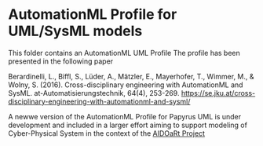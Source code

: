 # AutomationML Profile for UML/SysML models

This folder contains an AutomationML UML Profile
The profile has been presented in the following paper

Berardinelli, L., Biffl, S., Lüder, A., Mätzler, E., Mayerhofer, T., Wimmer, M., & Wolny, S. (2016). Cross-disciplinary engineering with AutomationML and SysML. at-Automatisierungstechnik, 64(4), 253-269.
https://se.jku.at/cross-disciplinary-engineering-with-automationml-and-sysml/

A newwe version of the AutomationML Profile for Papyrus UML is under development and included in a larger effort aiming to support modeling of Cyber-Physical System in the context of the [AIDOaRt Project](https://www.aidoart.eu/)
